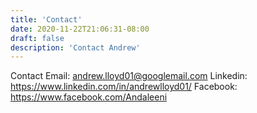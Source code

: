```yaml
---
title: 'Contact'
date: 2020-11-22T21:06:31-08:00
draft: false
description: 'Contact Andrew'
---
```


Contact
Email: andrew.lloyd01@googlemail.com
Linkedin: https://www.linkedin.com/in/andrewlloyd01/
Facebook: https://www.facebook.com/Andaleeni
